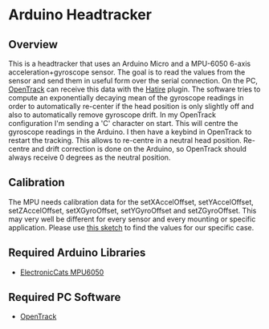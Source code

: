 # Arduino Headtracker

## Overview

This is a headtracker that uses an Arduino Micro and a MPU-6050 6-axis acceleration+gyroscope sensor. The goal is to read the values from the sensor and send them in useful form over the serial connection. On the PC, [OpenTrack](https://github.com/opentrack/opentrack) can receive this data with the [Hatire](https://sourceforge.net/projects/hatire/) plugin. The software tries to compute an exponentially decaying mean of the gyroscope readings in order to automatically re-center if the head position is only slightly off and also to automatically remove gyroscope drift. In my OpenTrack configuration I'm sending a 'C' character on start. This will centre the gyroscope readings in the Arduino. I then have a keybind in OpenTrack to restart the tracking. This allows to re-centre in a neutral head position. Re-centre and drift correction is done on the Arduino, so OpenTrack should always receive 0 degrees as the neutral position.

## Calibration

The MPU needs calibration data for the setXAccelOffset, setYAccelOffset, setZAccelOffset, setXGyroOffset, setYGyroOffset  and setZGyroOffset. This may very well be different for every sensor and every mounting or specific application. Please use [this sketch](https://forum.arduino.cc/index.php?action=dlattach;topic=397918.0;attach=206004) to find the values for our specific case.

## Required Arduino Libraries

- [ElectronicCats MPU6050](https://github.com/ElectronicCats/mpu6050)

## Required PC Software

- [OpenTrack](https://github.com/opentrack/opentrack)